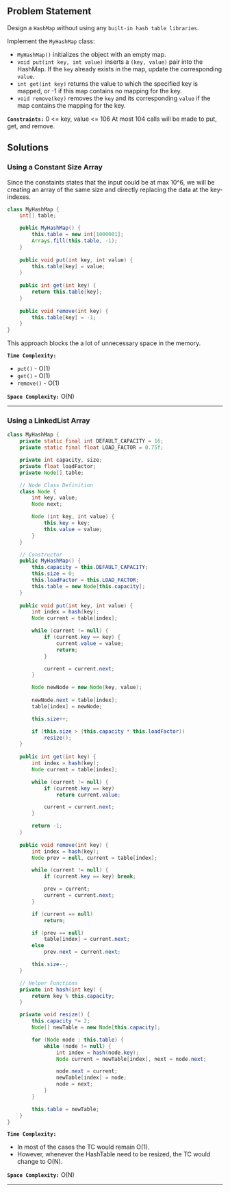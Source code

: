 ## Problem Statement
Design a `HashMap` without using any `built-in hash table libraries`.

Implement the `MyHashMap` class:

- `MyHashMap()` initializes the object with an empty map.
- `void put(int key, int value)` inserts a `(key, value)` pair into the HashMap. If the `key` already exists in the map, update the corresponding `value`.
- `int get(int key)` returns the value to which the specified key is mapped, or -1 if this map contains no mapping for the key.
- `void remove(key)` removes the `key` and its corresponding `value` if the map contains the mapping for the key.

**`Constraints:`**
0 <= key, value <= 106
At most 104 calls will be made to put, get, and remove.

## Solutions

### Using a Constant Size Array
Since the constaints states that the input could be at max 10^6, we will be creating an array of the same size and directly replacing the data at the key-indexes.

```java
class MyHashMap {
    int[] table;

    public MyHashMap() {
        this.table = new int[1000001];
        Arrays.fill(this.table, -1);
    }
    
    public void put(int key, int value) {
        this.table[key] = value;
    }
    
    public int get(int key) {
        return this.table[key];
    }
    
    public void remove(int key) {
        this.table[key] = -1;
    }
}
```

This approach blocks the a lot of unnecessary space in the memory.

**`Time Complexity:`**    
- `put()` - O(1)
- `get()` - O(1)
- `remove()` - O(1)

**`Space Complexity:`** O(N)

---

### Using a LinkedList Array

```java
class MyHashMap {
    private static final int DEFAULT_CAPACITY = 16;
    private static final float LOAD_FACTOR = 0.75f;

    private int capacity, size;
    private float loadFactor;
    private Node[] table;

    // Node Class Definition
    class Node {
        int key, value;
        Node next;

        Node (int key, int value) {
            this.key = key;
            this.value = value;
        }
    }

    // Constructor
    public MyHashMap() {
        this.capacity = this.DEFAULT_CAPACITY;
        this.size = 0;
        this.loadFactor = this.LOAD_FACTOR;
        this.table = new Node[this.capacity];
    }
    
    public void put(int key, int value) {
        int index = hash(key);
        Node current = table[index];

        while (current != null) {
            if (current.key == key) {
                current.value = value;
                return;
            }

            current = current.next;
        }

        Node newNode = new Node(key, value);
        
        newNode.next = table[index];
        table[index] = newNode;

        this.size++;

        if (this.size > (this.capacity * this.loadFactor))
            resize();
    }
    
    public int get(int key) {
        int index = hash(key);
        Node current = table[index];

        while (current != null) {
            if (current.key == key)
                return current.value;

            current = current.next;
        }

        return -1;
    }
    
    public void remove(int key) {
        int index = hash(key);
        Node prev = null, current = table[index];

        while (current != null) {
            if (current.key == key) break;

            prev = current;
            current = current.next;
        }

        if (current == null)
            return;

        if (prev == null)
            table[index] = current.next;
        else
            prev.next = current.next;

        this.size--;
    }

    // Helper Functions
    private int hash(int key) {
        return key % this.capacity;
    }

    private void resize() {
        this.capacity *= 2;
        Node[] newTable = new Node[this.capacity];

        for (Node node : this.table) {
            while (node != null) {
                int index = hash(node.key);
                Node current = newTable[index], next = node.next;

                node.next = current;
                newTable[index] = node;
                node = next;
            }
        }

        this.table = newTable;
    }
}
```

**`Time Complexity:`**
- In most of the cases the TC would remain O(1).
- However, whenever the HashTable need to be resized, the TC would change to O(N).

**`Space Complexity:`** O(N)

---
